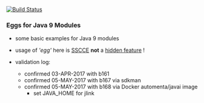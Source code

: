 [![Build Status](https://travis-ci.org/codetojoy/easter_eggs_for_java_9.svg?branch=master)](https://travis-ci.org/codetojoy/easter_eggs_for_java_9)

### Eggs for Java 9 Modules

* some basic examples for Java 9 modules 
* usage of *'egg'* here is [SSCCE](http://sscce.org/) **not** a [hidden feature](https://en.wikipedia.org/wiki/Easter_egg_(media)) !

* validation log:
    * confirmed 03-APR-2017 with b161
    * confirmed 05-MAY-2017 with b167 via sdkman
    * confirmed 05-MAY-2017 with b168 via Docker automenta/javai image
        * set JAVA_HOME for jlink
